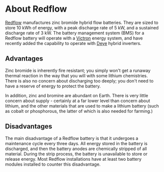 # About Redflow

[Redflow](https://www.redflow.com/) manufactures zinc bromide hybrid flow batteries. They are sized to store 10 kWh of
energy, with a peak discharge rate of 5 kW, and a sustained discharge rate of 3 kW. The
battery management system (BMS) for a Redflow battery will operate with a [Victron](https://www.victronenergy.com/) energy
system, and have recently added the capability to operate with [Deye](https://www.deyeinverter.com/) hybrid inverters.

## Advantages

Zinc bromide is inherently fire resistant; you simply won't get a runaway thermal reaction
in the way that you will with some lithium chemistries. There is also no concern about
discharging too deeply; you don't need to have a reserve of energy to protect the battery.

In addition, zinc and bromine are abundant on Earth. There is very little concern about
supply - certainly at a far lower level than concern about lithium, and the other materials
that are used to make a lithium battery (such as cobalt or phosphorous, the latter of which
is also needed for farming.)

## Disadvantages

The main disadvantage of a Redflow battery is that it undergoes a maintenance cycle every
three days. All energy stored in the battery is discharged, and then the battery anodes
are chemically stripped of all material. During the strip process, the battery is unavailable
to store or release energy. Most Redflow installations have at least two battery modules
installed to counter this disadvantage.

